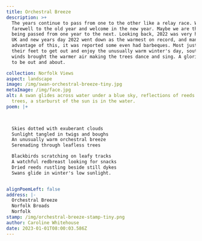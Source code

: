 ```yaml
---
title: Orchestral Breeze
description: >+
  The years continue to pass from one to the other like a relay race. We say
  farewell to the old year and welcome in the new year. Maybe we are the battens
  being passed from one year to the next. Looking back, 2022 was very hot in the
  UK and new years day 2022 went down as the warmest on record, and many took
  advantage of this, it was reported some even had barbeques. Most just took to
  their feet to get out and enjoy the unusually warm winter's day, southerly
  winds brought the warmer air making the trees dance and sing. A glorious day
  to be out and about.

collection: Norfolk Views
aspect: landscape
image: /img/swan-orchestral-breeze-tiny.jpg
metaImage: /img/face.jpg
alt: A swan glides across water under a blue sky, reflections of reeds and
  trees, a starburst of the sun is in the water.
poem: |+
  


  Skies dotted with exuberant clouds
  Sunlight tangled in twigs and boughs
  An unusually warm orchestral breeze
  Serenading through leafless trees

  Blackbirds scratching on leafy tracks
  A watchful redbreast looking for snacks
  Dried reeds rustling beside still dykes 
  Swans glide in winter's low sunlight.


alignPoemLeft: false
address: |-
  Orchestral Breeze
  Norfolk Broads
  Norfolk
stamp: /img/orchestral-breeze-stamp-tiny.png
author: Caroline Whitehouse
date: 2023-01-01T08:00:03.586Z
---
```


